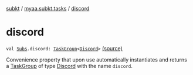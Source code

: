 [subkt](../index.md) / [myaa.subkt.tasks](index.md) / [discord](./discord.md)

# discord

`val `[`Subs`](-subs/index.md)`.discord: `[`TaskGroup`](-task-group/index.md)`<`[`Discord`](-discord/index.md)`>` [(source)](https://github.com/Myaamori/SubKt/blob/0.1.7/src/main/kotlin/myaa/subkt/tasks/discordtask.kt#L515)

Convenience property that upon use automatically instantiates and returns a
[TaskGroup](-task-group/index.md) of type [Discord](-discord/index.md) with the name `discord`.

